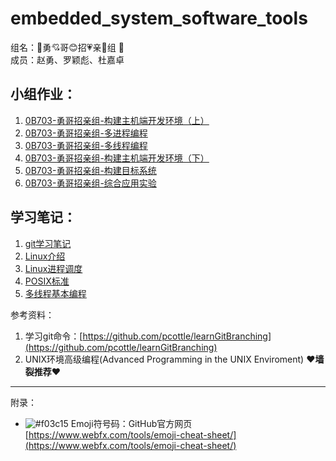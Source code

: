 embedded_system_software_tools
================

组名：:heartbeat:勇:cupid:哥:blush:招:heartpulse:亲:revolving_hearts:组 :sparkling_heart:<br>
成员：赵勇、罗颖彪、杜嘉卓<br>

## 小组作业：
1. [0B703-勇哥招亲组-构建主机端开发环境（上）](./assignment1/0B703-勇哥招亲组-构建主机端开发环境（上）.md)
2. [0B703-勇哥招亲组-多进程编程](./assignment2/0B703-勇哥招亲组-多进程编程.md)
3. [0B703-勇哥招亲组-多线程编程](./assignment3/0B703-勇哥招亲组-多线程编程.md)
4. [0B703-勇哥招亲组-构建主机端开发环境（下）](./assignment4/0B703-勇哥招亲组-构建主机端开发环境（下）.md)
5. [0B703-勇哥招亲组-构建目标系统](./assignment5/0B703-勇哥招亲组-构建目标系统.md)
6. [0B703-勇哥招亲组-综合应用实验](./assignment6/0B703-勇哥招亲组-综合应用实验.md)

## 学习笔记：
1. [git学习笔记](./notes/git学习笔记.md)
2. [Linux介绍](./notes/Linux介绍.md)
3. [Linux进程调度](./notes/Linux进程调度.md)
4. [POSIX标准](./notes/POSIX标准.md)
5. [多线程基本编程](./notes/多线程基本编程.md)


参考资料：
1. 学习git命令：[https://github.com/pcottle/learnGitBranching](https://github.com/pcottle/learnGitBranching)
2. UNIX环境高级编程(Advanced Programming in the UNIX Enviroment)  :heart:**墙裂推荐**:heart:

--------------
附录：

- ![#f03c15](https://placehold.it/15/f03c15/000000?text=+) Emoji符号码：GitHub官方网页[https://www.webfx.com/tools/emoji-cheat-sheet/](https://www.webfx.com/tools/emoji-cheat-sheet/)
